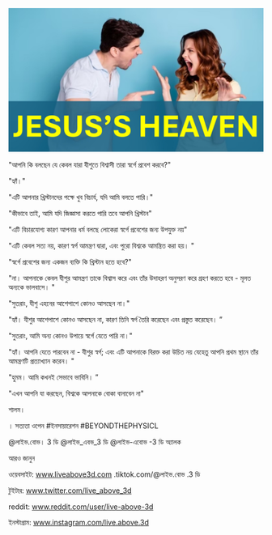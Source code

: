 ![Video cover image](../cover2.jpg "cover photo")

"আপনি কি বলছেন যে কেবল যারা যীশুতে বিশ্বাসী তারা স্বর্গে প্রবেশ করবে?"

"হ্যাঁ।"

"এটি আপনার খ্রিস্টানদের পক্ষে খুব বিচার্য, যদি আমি বলতে পারি।"

"কীভাবে তাই, আমি যদি জিজ্ঞাসা করতে পারি তবে আপনি খ্রিস্টান"

"এটি বিচারযোগ্য কারণ আপনার ধর্ম বলছে লোকেরা স্বর্গে প্রবেশের জন্য উপযুক্ত নয়"

"এটি কেবল সত্য নয়, কারণ স্বর্গ আমন্ত্রণ দ্বারা, এবং পুরো বিশ্বকে আমন্ত্রিত করা হয়। "

"স্বর্গে প্রবেশের জন্য একজন ব্যক্তি কি খ্রিস্টান হতে হবে?"

"না। আপনাকে কেবল যীশুর আমন্ত্রণ তাকে বিশ্বাস করে এবং তাঁর উদাহরণ অনুসরণ করে গ্রহণ করতে হবে - মূলত অন্যকে ভালবাসে। "

"সুতরাং, যীশু এহনের আশেপাশে কোনও আসছেন না।"

"হ্যাঁ। যীশুর আশেপাশে কোনও আসছেন না, কারণ তিনি স্বর্গ তৈরি করেছেন এবং প্রস্তুত করেছেন। ”

"সুতরাং, আমি অন্য কোনও উপায়ে স্বর্গে যেতে পারি না।"

"হ্যাঁ। আপনি যেতে পারবেন না - যীশুর স্বর্গ; এবং এটি আপনাকে বিরক্ত করা উচিত নয় যেহেতু আপনি প্রথম স্থানে তাঁর আমন্ত্রণটি প্রত্যাখ্যান করেন। "

"হুমম। আমি কখনই সেভাবে ভাবিনি। ”

"এখন আপনি যা করছেন, বিশ্বকে আপনাকে বোকা বানাবেন না"

শালম।

। সত্যতা ওপেন #ইনসায়ারেশন #BEYONDTHEPHYSICL

@লাইভ.বোভ। 3 ডি @লাইভ_এবভ_3 ডি @লাইভ-এবোভ -3 ডি অ্যালক

আরও জানুন

ওয়েবসাইট: www.liveabove3d.com .tiktok.com/@লাইভ.বোভ .3 ডি

টুইটার: www.twitter.com/live_above_3d

reddit: www.reddit.com/user/live-above-3d



ইনস্টাগ্রাম: www.instagram.com/live.above.3d
